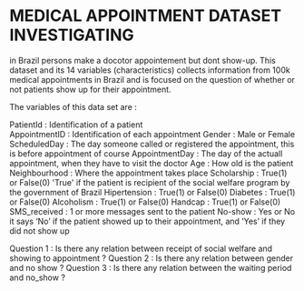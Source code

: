# MEDICAL APPOINTMENT DATASET INVESTIGATING
in Brazil persons make a docotor appointement but dont show-up. This dataset and its 14 variables (characteristics) collects information from 100k medical appointments in Brazil and is focused on the question of whether or not patients show up for their appointment. 

The variables of this data set are : 

PatientId : Identification of a patient <br>
AppointmentID : Identification of each appointment 
Gender : Male or Female 
ScheduledDay : The day someone called or registered the appointment, this is before appointment of course 
AppointmentDay : The day of the actuall appointment, when they have to visit the doctor 
Age : How old is the patient 
Neighbourhood : Where the appointment takes place 
Scholarship : True(1) or False(0) 'True' if the patient is recipient of the social welfare program by the government of Brazil 
Hipertension : True(1) or False(0) 
Diabetes : True(1) or False(0) 
Alcoholism : True(1) or False(0) 
Handcap : True(1) or False(0) 
SMS_received : 1 or more messages sent to the patient 
No-show : Yes or No it says ‘No’ if the patient showed up to their appointment, and ‘Yes’ if they did not show up 

Question 1 : Is there any relation between receipt of social welfare and showing to appointment ?
Question 2 : Is there any relation between gender and no show ?
Question 3 : Is there any relation between the waiting period and no_show ?
